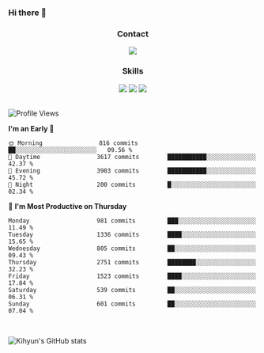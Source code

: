 ### Hi there 👋

<!--
**Key5771/Key5771** is a ✨ _special_ ✨ repository because its `README.md` (this file) appears on your GitHub profile.

Here are some ideas to get you started:

- 🔭 I’m currently working on ...
- 🌱 I’m currently learning ...
- 👯 I’m looking to collaborate on ...
- 🤔 I’m looking for help with ...
- 💬 Ask me about ...
- 📫 How to reach me: ...
- 😄 Pronouns: ...
- ⚡ Fun fact: ...
-->

<h3 align="center">Contact</h3>
<div align="center">
  <a href="mailto:ksj57715@gmail.com"><img src="https://img.shields.io/badge/Gmail-D14836?style=for-the-badge&logo=gmail&logoColor=white"/></a>
</div>

<h3 align="center">Skills</h3>
<div align="center">
  <img src="https://img.shields.io/badge/iOS-000000?style=for-the-badge&logo=ios&logoColor=white"/>
  <img src="https://img.shields.io/badge/Swift-FA7343?style=for-the-badge&logo=swift&logoColor=white"/>
  <img src="https://img.shields.io/badge/Xcode-007ACC?style=for-the-badge&logo=Xcode&logoColor=white"/>
</div>

<br>

<!--START_SECTION:waka-->
![Profile Views](http://img.shields.io/badge/Profile%20Views-0-blue)

**I'm an Early 🐤** 

```text
🌞 Morning                816 commits         ██░░░░░░░░░░░░░░░░░░░░░░░   09.56 % 
🌆 Daytime                3617 commits        ███████████░░░░░░░░░░░░░░   42.37 % 
🌃 Evening                3903 commits        ███████████░░░░░░░░░░░░░░   45.72 % 
🌙 Night                  200 commits         █░░░░░░░░░░░░░░░░░░░░░░░░   02.34 % 
```
📅 **I'm Most Productive on Thursday** 

```text
Monday                   981 commits         ███░░░░░░░░░░░░░░░░░░░░░░   11.49 % 
Tuesday                  1336 commits        ████░░░░░░░░░░░░░░░░░░░░░   15.65 % 
Wednesday                805 commits         ██░░░░░░░░░░░░░░░░░░░░░░░   09.43 % 
Thursday                 2751 commits        ████████░░░░░░░░░░░░░░░░░   32.23 % 
Friday                   1523 commits        ████░░░░░░░░░░░░░░░░░░░░░   17.84 % 
Saturday                 539 commits         ██░░░░░░░░░░░░░░░░░░░░░░░   06.31 % 
Sunday                   601 commits         ██░░░░░░░░░░░░░░░░░░░░░░░   07.04 % 
```



<!--END_SECTION:waka-->

<br>


![Kihyun's GitHub stats](https://github-readme-stats.vercel.app/api?username=key5771&show_icons=true&theme=radical)
